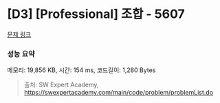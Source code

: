 # [D3] [Professional] 조합 - 5607 

[문제 링크](https://swexpertacademy.com/main/code/problem/problemDetail.do?contestProbId=AWXGKdbqczEDFAUo) 

### 성능 요약

메모리: 19,856 KB, 시간: 154 ms, 코드길이: 1,280 Bytes



> 출처: SW Expert Academy, https://swexpertacademy.com/main/code/problem/problemList.do
